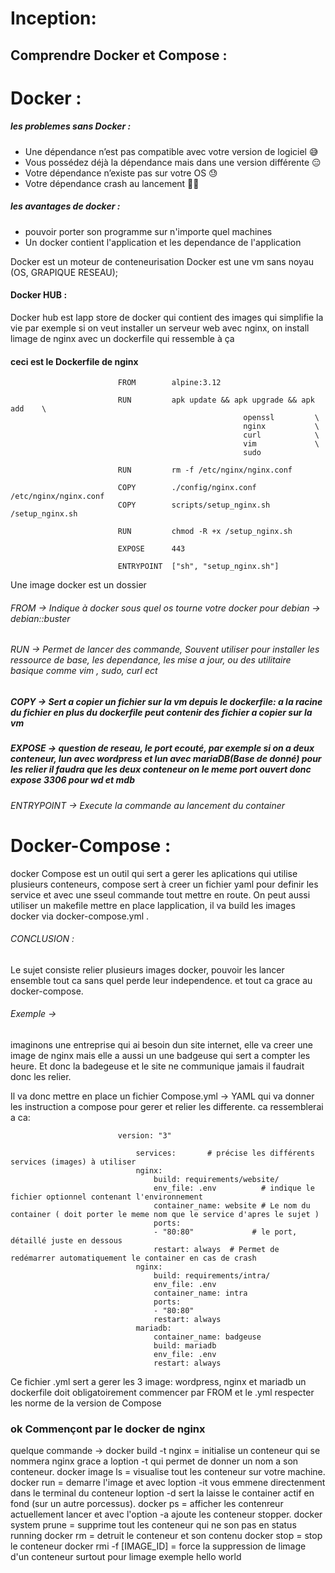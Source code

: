 # Inception:
## Comprendre Docker et Compose : 


# Docker :
##### les problemes sans Docker : 
- Une dépendance n’est pas compatible avec votre version de logiciel 😅
- Vous possédez déjà la dépendance mais dans une version différente 😑
- Votre dépendance n’existe pas sur votre OS 😓
- Votre dépendance crash au lancement 😮‍💨
##### les avantages de docker :
- pouvoir porter son programme sur n'importe quel machines
- Un docker contient l'application et les dependance de l'application

Docker est un moteur de conteneurisation
Docker est une vm sans noyau (OS, GRAPIQUE RESEAU);

#### Docker HUB :
Docker hub est lapp store de docker qui contient des images qui simplifie la vie 
par exemple si on veut installer un serveur web avec nginx, on install limage de nginx avec un dockerfile qui ressemble à ça 
#### ceci est le  Dockerfile de nginx
```
						FROM		alpine:3.12

						RUN			apk update && apk upgrade && apk add	\
													openssl			\
													nginx			\
													curl			\
													vim				\
													sudo

						RUN			rm -f /etc/nginx/nginx.conf

						COPY		./config/nginx.conf /etc/nginx/nginx.conf
						COPY		scripts/setup_nginx.sh /setup_nginx.sh

						RUN			chmod -R +x /setup_nginx.sh

						EXPOSE		443

						ENTRYPOINT	["sh", "setup_nginx.sh"]
```
Une image docker est un dossier 
###### FROM -> Indique à docker sous quel os tourne votre docker pour debian -> debian::buster

###### RUN -> Permet de lancer des commande, Souvent utiliser pour installer les ressource de base, les dependance, les mise a jour, ou des utilitaire basique comme vim , sudo, curl ect

##### COPY -> Sert a copier un fichier sur la vm depuis le dockerfile: a la racine du fichier en plus du dockerfile peut contenir des fichier a copier sur la vm

##### EXPOSE -> question de reseau, le port ecouté, par exemple si on a deux conteneur, lun avec wordpress et lun avec mariaDB(Base de donné) pour les relier il faudra que les deux conteneur on le meme port ouvert donc expose 3306 pour wd et mdb

###### ENTRYPOINT -> Execute la commande au lancement du container



# Docker-Compose : 
docker Compose est un outil qui sert a gerer les aplications qui utilise plusieurs conteneurs, compose sert à creer un fichier yaml pour definir les service et avec une sseul commande tout mettre en route. On peut aussi utiliser un makefile mettre en place lapplication, il va build les images docker via docker-compose.yml .

###### CONCLUSION : 
Le sujet consiste relier plusieurs images docker, pouvoir les lancer ensemble 
tout ca sans quel perde leur independence. et tout ca grace au docker-compose.

###### Exemple -> 
imaginons une entreprise qui ai besoin dun site internet, elle va creer une image de nginx mais elle a aussi un une badgeuse qui sert a compter les heure. 
Et donc la badegeuse et le site ne communique jamais il faudrait donc les relier.

Il va donc mettre en place un fichier Compose.yml -> YAML qui va donner les instruction a compose pour gerer et relier les differente. ca ressemblerai a ca: 
```
						version: "3"

							services:       # précise les différents services (images) à utiliser 
							nginx:
								build: requirements/website/ 
								env_file: .env          # indique le fichier optionnel contenant l'environnement
								container_name: website # Le nom du container ( doit porter le meme nom que le service d'apres le sujet )
								ports:
								- "80:80"             # le port, détaillé juste en dessous
								restart: always  # Permet de redémarrer automatiquement le container en cas de crash
							nginx:
								build: requirements/intra/
								env_file: .env
								container_name: intra
								ports:
								- "80:80"
								restart: always 
							mariadb:
								container_name: badgeuse
								build: mariadb
								env_file: .env
								restart: always
```
Ce fichier .yml sert a gerer les 3 image: wordpress, nginx et mariadb
un dockerfile doit obligatoirement commencer par FROM et le .yml respecter les norme de la version de Compose

### ok Commençont par le docker de nginx

quelque commande -> docker build -t nginx = initialise un conteneur qui se nommera nginx grace a loption -t qui permet de donner un nom a son conteneur.
 docker image ls = visualise tout les conteneur sur votre machine.
 docker run <image-name> = demarre l'image et avec loption -it vous emmene directenment dans le terminal du conteneur loption -d sert la laisse le container actif en fond (sur un autre porcessus).
 docker ps = afficher les contenreur actuellement lancer et avec l'option -a ajoute les conteneur stopper.
 docker system prune = supprime tout les conteneur qui ne son pas en status running
 docker rm <id container> = detruit le conteneur et son contenu
 docker stop <id container> = stop le conteneur
 docker rmi -f [IMAGE_ID] = force la suppression de limage d'un conteneur surtout pour limage exemple hello world
 